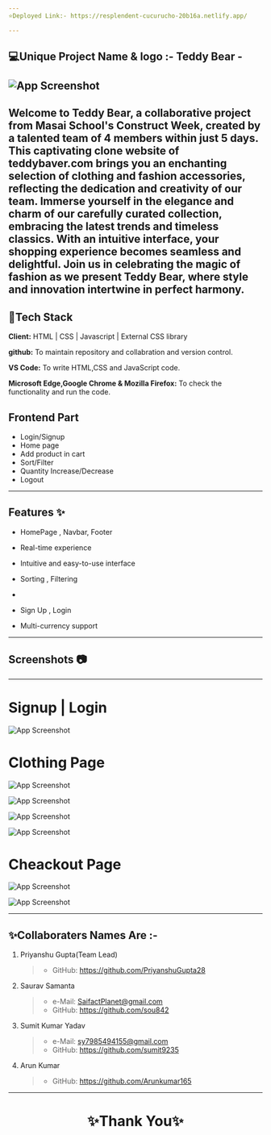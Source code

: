 ```yaml
---
⭐Deployed Link:- https://resplendent-cucurucho-20b16a.netlify.app/

---
```

 💻Unique Project Name & logo :- Teddy Bear - <br> <br> ![App Screenshot](https://i.postimg.cc/Y0TtvCMk/Screenshot-532.png)
---
Welcome to Teddy Bear, a collaborative project from Masai School's Construct Week, created by a talented team of 4 members within just 5 days. This captivating clone website of teddybaver.com brings you an enchanting selection of clothing and fashion accessories, reflecting the dedication and creativity of our team. Immerse yourself in the elegance and charm of our carefully curated collection, embracing the latest trends and timeless classics. With an intuitive interface, your shopping experience becomes seamless and delightful. Join us in celebrating the magic of fashion as we present Teddy Bear, where style and innovation intertwine in perfect harmony.
---


## 💫Tech Stack

**Client:** HTML | CSS | Javascript | External CSS library

**github:** To maintain repository and collabration and version control.

**VS Code:** To write HTML,CSS and JavaScript code.

**Microsoft Edge,Google Chrome & Mozilla Firefox:** To check the functionality and run the code.


## Frontend Part

- Login/Signup
- Home page
- Add product in cart 
- Sort/Filter
- Quantity Increase/Decrease
- Logout

---
## Features ✨

- HomePage , Navbar, Footer

- Real-time experience

- Intuitive and easy-to-use interface

- Sorting , Filtering
- 
- Sign Up , Login 

- Multi-currency support

---
## Screenshots 📷
---


# Signup | Login

![App Screenshot](https://i.postimg.cc/fbsT7yXR/Screenshot-729.png)

# Clothing Page

![App Screenshot](https://i.postimg.cc/xjZfxtH7/Screenshot-730.png)

![App Screenshot](https://i.postimg.cc/9FqWvZYf/Screenshot-732.png)

![App Screenshot](https://i.postimg.cc/qRbJdGFN/Screenshot-731.png)

![App Screenshot](https://i.postimg.cc/Gt4c3y0q/Screenshot-733.png)



# Cheackout Page

![App Screenshot](https://i.postimg.cc/V6LfThKy/Screenshot-734.png)

![App Screenshot](https://i.postimg.cc/8CbkZGBB/Screenshot-735.png)




---


## ✨Collaboraters Names Are :-

1. Priyanshu Gupta(Team Lead)
   >    - GitHub: https://github.com/PriyanshuGupta28


2. Saurav Samanta
   >    - e-Mail: SaifactPlanet@gmail.com
   >    - GitHub: https://github.com/sou842


3. Sumit Kumar Yadav
   >    - e-Mail: sy7985494155@gmail.com
   >    - GitHub: https://github.com/sumit9235


4. Arun Kumar
   >    - GitHub: https://github.com/Arunkumar165


----
<h1 align="center">✨Thank You✨</h1>
